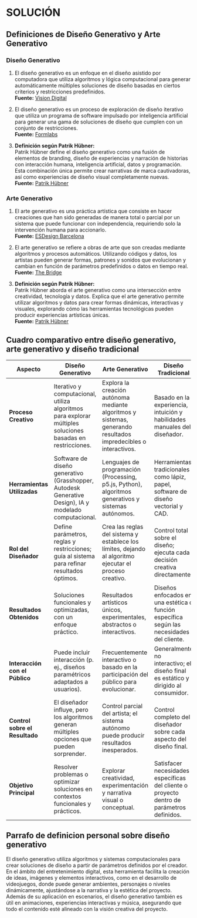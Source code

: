 # SOLUCIÓN

## Definiciones de Diseño Generativo y Arte Generativo

### Diseño Generativo

1. El diseño generativo es un enfoque en el diseño asistido por computadora que utiliza algoritmos y lógica computacional para generar automáticamente múltiples soluciones de diseño basadas en ciertos criterios y restricciones predefinidos.  
   **Fuente:** [Vision Digital](https://vision-digital.com.mx/2024/02/06/diseno-generativo-innovacion-y-desafios/)

2. El diseño generativo es un proceso de exploración de diseño iterativo que utiliza un programa de software impulsado por inteligencia artificial para generar una gama de soluciones de diseño que cumplen con un conjunto de restricciones.  
   **Fuente:** [Formlabs](https://formlabs.com/es/blog/diseno-generativo/)

3. **Definición según Patrik Hübner:**  
   Patrik Hübner define el diseño generativo como una fusión de elementos de branding, diseño de experiencias y narración de historias con interacción humana, inteligencia artificial, datos y programación. Esta combinación única permite crear narrativas de marca cautivadoras, así como experiencias de diseño visual completamente nuevas.  
   **Fuente:** [Patrik Hübner](https://www.patrik-huebner.com/what-is-generative-design-and-creative-coding)

### Arte Generativo

1. El arte generativo es una práctica artística que consiste en hacer creaciones que han sido generadas de manera total o parcial por un sistema que puede funcionar con independencia, requiriendo solo la intervención humana para accionarlo.  
   **Fuente:** [ESDesign Barcelona](https://www.esdesignbarcelona.com/actualidad/diseno/arte-generativo)

2. El arte generativo se refiere a obras de arte que son creadas mediante algoritmos y procesos automáticos. Utilizando códigos y datos, los artistas pueden generar formas, patrones y sonidos que evolucionan y cambian en función de parámetros predefinidos o datos en tiempo real.  
   **Fuente:** [The Bridge](https://thebridge.tech/blog/arte-generativo)

3. **Definición según Patrik Hübner:**  
   Patrik Hübner aborda el arte generativo como una intersección entre creatividad, tecnología y datos. Explica que el arte generativo permite utilizar algoritmos y datos para crear formas dinámicas, interactivas y visuales, explorando cómo las herramientas tecnológicas pueden producir experiencias artísticas únicas.  
   **Fuente:** [Patrik Hübner](https://www.patrik-huebner.com/what-is-generative-design-and-creative-coding)

## Cuadro comparativo entre diseño generativo, arte generativo y diseño tradicional

| **Aspecto**           | **Diseño Generativo**                                                                                     | **Arte Generativo**                                                                                       | **Diseño Tradicional**                                                                 | **Similitudes**                                                                                 |
|------------------------|----------------------------------------------------------------------------------------------------------|----------------------------------------------------------------------------------------------------------|---------------------------------------------------------------------------------------|-------------------------------------------------------------------------------------------------|
| **Proceso Creativo**   | Iterativo y computacional, utiliza algoritmos para explorar múltiples soluciones basadas en restricciones.| Explora la creación autónoma mediante algoritmos y sistemas, generando resultados impredecibles o interactivos. | Basado en la experiencia, intuición y habilidades manuales del diseñador.             | En todos los casos, el diseñador/artista inicia el proceso creativo con una intención clara.    |
| **Herramientas Utilizadas** | Software de diseño generativo (Grasshopper, Autodesk Generative Design), IA y modelado computacional. | Lenguajes de programación (Processing, p5.js, Python), algoritmos generativos y sistemas autónomos.        | Herramientas tradicionales como lápiz, papel, software de diseño vectorial y CAD.    | Todas las herramientas se utilizan para materializar ideas o conceptos creativos.               |
| **Rol del Diseñador**  | Define parámetros, reglas y restricciones; guía al sistema para refinar resultados óptimos.              | Crea las reglas del sistema y establece los límites, dejando al algoritmo ejecutar el proceso creativo.   | Control total sobre el diseño; ejecuta cada decisión creativa directamente.           | En todos los casos, el diseñador es el iniciador y tiene influencia en el resultado final.      |
| **Resultados Obtenidos** | Soluciones funcionales y optimizadas, con un enfoque práctico.                                          | Resultados artísticos únicos, experimentales, abstractos o interactivos.                                 | Diseños enfocados en una estética o función específica según las necesidades del cliente. | Todos los resultados buscan cumplir un propósito visual, funcional o conceptual.                |
| **Interacción con el Público** | Puede incluir interacción (p. ej., diseños paramétricos adaptados a usuarios).                       | Frecuentemente interactivo o basado en la participación del público para evolucionar.                     | Generalmente no interactivo; el diseño final es estático y dirigido al consumidor.    | Tanto el diseño generativo como el arte generativo pueden incluir interacción del usuario.       |
| **Control sobre el Resultado** | El diseñador influye, pero los algoritmos generan múltiples opciones que pueden sorprender.          | Control parcial del artista; el sistema autónomo puede producir resultados inesperados.                   | Control completo del diseñador sobre cada aspecto del diseño final.                   | En todos los casos, el humano tiene algún nivel de control sobre el resultado.                  |
| **Objetivo Principal** | Resolver problemas o optimizar soluciones en contextos funcionales y prácticos.                          | Explorar creatividad, experimentación y narrativa visual o conceptual.                                   | Satisfacer necesidades específicas del cliente o proyecto dentro de parámetros definidos. | Todos buscan generar soluciones visuales, funcionales o conceptuales según un propósito inicial. |

## Parrafo de definicion personal sobre diseño generativo

El diseño generativo utiliza algoritmos y sistemas computacionales para crear soluciones de diseño a partir de parámetros definidos por el creador. En el ámbito del entretenimiento digital, esta herramienta facilita la creación de ideas, imágenes y elementos interactivos, como en el desarrollo de videojuegos, donde puede generar ambientes, personajes o niveles dinámicamente, ajustándose a la narrativa y la estética del proyecto. Además de su aplicación en escenarios, el diseño generativo también es útil en animaciones, experiencias interactivas y música, asegurando que todo el contenido esté alineado con la visión creativa del proyecto.





